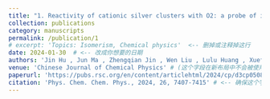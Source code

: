 ```yaml
---
title: "1. Reactivity of cationic silver clusters with O2: a probe of interplay between clusters’ geometric and electronic structures"
collection: publications
category: manuscripts
permalink: /publication/1
# excerpt: 'Topics: Isomerism, Chemical physics'  <-- 删掉或注释掉这行
date: 2024-01-30  # <-- 改成你想要的日期
authors: 'Jin Hu , Jun Ma , Zhengqian Jin , Wen Liu , Lulu Huang , Xuefeng Wang* and Xiaopeng Xing* ' # <-- 确保这个字段存在
venue: 'Chinese Journal of Chemical Physics' # (这个字段在新布局中不会被使用)
paperurl: 'https://pubs.rsc.org/en/content/articlehtml/2024/cp/d3cp05082c'
citation: 'Phys. Chem. Chem. Phys., 2024, 26, 7407-7415' # <-- 确保这个字段存在
---
```

